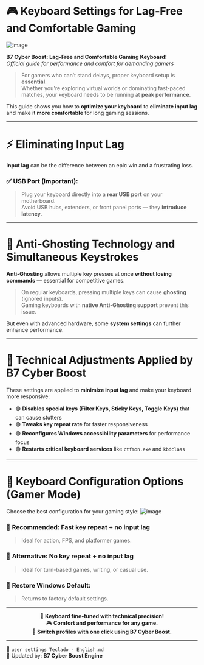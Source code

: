 
# 🎮 **Keyboard Settings for Lag-Free and Comfortable Gaming**

![image](https://github.com/user-attachments/assets/1cbdc930-9cfb-4d2b-8fda-4a7540ec623c)

**B7 Cyber Boost: Lag-Free and Comfortable Gaming Keyboard!**  
*Official guide for performance and comfort for demanding gamers*

> For gamers who can’t stand delays, proper keyboard setup is **essential**.  
Whether you're exploring virtual worlds or dominating fast-paced matches, your keyboard needs to be running at **peak performance**.

This guide shows you how to **optimize your keyboard** to **eliminate input lag** and make it **more comfortable** for long gaming sessions.

---

# ⚡ **Eliminating Input Lag**

**Input lag** can be the difference between an epic win and a frustrating loss.

### ✅ **USB Port (Important):**
> Plug your keyboard directly into a **rear USB port** on your motherboard.  
Avoid USB hubs, extenders, or front panel ports — they **introduce latency**.

---

# 🧠 **Anti-Ghosting Technology and Simultaneous Keystrokes**

**Anti-Ghosting** allows multiple key presses at once **without losing commands** — essential for competitive games.

> On regular keyboards, pressing multiple keys can cause **ghosting** (ignored inputs).  
Gaming keyboards with **native Anti-Ghosting support** prevent this issue.

But even with advanced hardware, some **system settings** can further enhance performance.

---

# 🔧 **Technical Adjustments Applied by B7 Cyber Boost**

These settings are applied to **minimize input lag** and make your keyboard more responsive:

- 🟢 **Disables special keys (Filter Keys, Sticky Keys, Toggle Keys)** that can cause stutters
- 🟢 **Tweaks key repeat rate** for faster responsiveness
- 🟢 **Reconfigures Windows accessibility parameters** for performance focus
- 🟢 **Restarts critical keyboard services** like `ctfmon.exe` and `kbdclass`

---

# 🎯 **Keyboard Configuration Options (Gamer Mode)**
Choose the best configuration for your gaming style:
![image](https://github.com/user-attachments/assets/87fdb13c-89e9-4496-9f4a-af90fd19a7df)


### 🥇 **Recommended:** Fast key repeat + no input lag  
> Ideal for action, FPS, and platformer games.

### 🧪 **Alternative:** No key repeat + no input lag  
> Ideal for turn-based games, writing, or casual use.

### 🔄 **Restore Windows Default:**  
> Returns to factory default settings.

---

<div align="center">

🔧 **Keyboard fine-tuned with technical precision!**  
🎮 **Comfort and performance for any game.**  
🔁 **Switch profiles with one click using B7 Cyber Boost.**

</div>

---

📘 `user settings Teclado - English.md`  
🔁 Updated by: **B7 Cyber Boost Engine**
